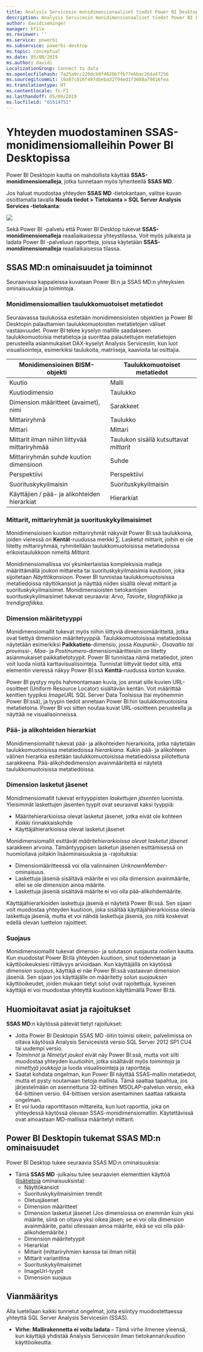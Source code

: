 ```yaml
---
title: Analysis Servicesin monidimensionaaliset tiedot Power BI Desktopissa
description: Analysis Servicesin monidimensionaaliset tiedot Power BI Desktopissa
author: davidiseminger
manager: kfile
ms.reviewer: ''
ms.service: powerbi
ms.subservice: powerbi-desktop
ms.topic: conceptual
ms.date: 05/08/2019
ms.author: davidi
LocalizationGroup: Connect to data
ms.openlocfilehash: 7a25a9cc220dcb9f4620b7fb77e6bac264a47256
ms.sourcegitcommit: 10a87c016f497dbeba32f94ed1f3688a70816fea
ms.translationtype: HT
ms.contentlocale: fi-FI
ms.lasthandoff: 05/09/2019
ms.locfileid: "65514751"
---
```

# <a name="connect-to-ssas-multidimensional-models-in-power-bi-desktop"></a>Yhteyden muodostaminen SSAS-monidimensiomalleihin Power BI Desktopissa
Power BI Desktopin kautta on mahdollista käyttää **SSAS-monidimensiomalleja**, jotka tunnetaan myös lyhenteellä **SSAS MD**.

Jos haluat muodostaa yhteyden **SSAS MD** ‑tietokantaan, valitse kuvan osoittamalla tavalla **Nouda tiedot &gt; Tietokanta &gt; SQL Server Analysis Services ‑tietokanta**:

![](media/desktop-ssas-multidimensional/ssas-multidimensional-2.png)

Sekä Power BI -palvelu että Power BI Desktop tukevat **SSAS-monidimensiomalleja** reaaliaikaisessa yhteystilassa. Voit myös julkaista ja ladata Power BI -palveluun raportteja, joissa käytetään **SSAS-monidimensiomalleja** reaaliaikaisessa tilassa.

## <a name="capabilities-and-features-of-ssas-md"></a>SSAS MD:n ominaisuudet ja toiminnot
Seuraavissa kappaleissa kuvataan Power BI:n ja SSAS MD:n yhteyksien ominaisuuksia ja toimintoja.

### <a name="tabular-metadata-of-multidimensional-models"></a>Monidimensiomallien taulukkomuotoiset metatiedot
Seuraavassa taulukossa esitetään monidimensioisten objektien ja Power BI Desktopin palauttamien taulukkomuotoisten metatietojen väliset vastaavuudet. Power BI tekee kyselyn mallille saadakseen taulukkomuotoisia metatietoja ja suorittaa palautettujen metatietojen perusteella asianmukaiset DAX-kyselyt Analysis Servicesiin, kun luot visualisointeja, esimerkiksi taulukoita, matriiseja, kaavioita tai osittajia.

| Monidimensioinen BISM-objekti | Taulukkomuotoiset metatiedot |
| --- | --- |
| Kuutio |Malli |
| Kuutiodimensio |Taulukko |
| Dimension määritteet (avaimet), nimi |Sarakkeet |
| Mittariryhmä |Taulukko |
| Mittari |Mittari |
| Mittarit ilman niihin liittyvää mittariryhmää |Taulukon sisällä kutsuttavat *mittarit* |
| Mittariryhmän suhde kuution dimensioon |Suhde |
| Perspektiivi |Perspektiivi |
| Suorituskykyilmaisin |Suorituskykyilmaisin |
| Käyttäjien / pää- ja alikohteiden hierarkiat |Hierarkiat |

### <a name="measures-measure-groups-and-kpis"></a>Mittarit, mittariryhmät ja suorituskykyilmaisimet
Monidimensioisen kuution mittariryhmät näkyvät Power BI:ssä taulukkoina, joiden vieressä on **Kentät**-ruudussa merkki ∑. Lasketut mittarit, joihin ei ole liitetty mittariryhmää, ryhmitellään taulukkomuotoisissa metatiedoissa erikoistaulukkoon nimeltä *Mittarit*.

Monidimensiomallissa voi yksinkertaistaa kompleksisia malleja määrittämällä joukon mittareita tai suorituskykyilmaisimia kuutioon, joka sijoitetaan *Näyttökansioon*. Power BI tunnistaa taulukkomuotoisissa metatiedoissa näyttökansiot ja näyttää niiden sisällä olevat mittarit ja suorituskykyilmaisimet. Monidimensioisten tietokantojen suorituskykyilmaisimet tukevat seuraavia: *Arvo*, *Tavoite*, *tilagrafiikka* ja *trendigrafiikka*.

### <a name="dimension-attribute-type"></a>Dimension määritetyyppi
Monidimensiomallit tukevat myös niihin liittyviä dimensiomääritteitä, jotka ovat tiettyä dimension määritetyyppiä. Taulukkomuotoisissa metatiedoissa näytetään esimerkiksi **Paikkatieto**-dimensio, jossa *Kaupunki*-, *Osavaltio tai provinssi*-, *Maa*- ja *Postinumero*-dimensiomääritteisiin on liitetty asianmukaiset paikkatietotyypit. Power BI tunnistaa nämä metatiedot, joten voit luoda niistä karttavisualisointeja. Tunnistat liittyvät tiedot siitä, että elementin vieressä näkyy Power BI:ssä **Kenttä**-ruudussa *kartan* kuvake.

Power BI pystyy myös hahmontamaan kuvia, jos annat sille kuvien URL-osoitteet (Uniform Resource Locator) sisältävän kentän. Voit määrittää kenttien tyypiksi *ImageURL* SQL Server Data Toolsissa (tai myöhemmin Power BI:ssä), ja tyypin tiedot annetaan Power BI:hin taulukkomuotoisina metatietoina. Power BI voi sitten noutaa kuvat URL-osoitteen perusteella ja näyttää ne visualisoinneissa.

### <a name="parent-child-hierarchies"></a>Pää- ja alikohteiden hierarkiat
Monidimensiomallit tukevat pää- ja alikohteiden hierarkioita, jotka näytetään taulukkomuotoisissa metatiedoissa *hierarkiana*. Kukin pää- ja alikohteen välinen hierarkia esitetään taulukkomuotoisissa metatiedoissa piilotettuna sarakkeena. Pää-alikohdedimension avainmääritettä ei näytetä taulukkomuotoisissa metatiedoissa.

### <a name="dimension-calculated-members"></a>Dimension lasketut jäsenet
Monidimensiomallit tukevat erityyppisten *laskettujen jäsenten* luomista. Yleisimmät laskettujen jäsenten tyypit ovat seuraavat kaksi tyyppiä:

* Määritehierarkioissa olevat lasketut jäsenet, jotka eivät ole kohteen *Kaikki* rinnakkaiskohde
* Käyttäjähierarkioissa olevat lasketut jäsenet

Monidimensiomallit esittävät *määritehierarkioissa olevat lasketut jäsenet* sarakkeen arvoina. Tämäntyyppisen lasketun jäsenen esittämisessä on huomioitava joitakin lisäominaisuuksia ja -rajoituksia:

* Dimensiomääritteessä voi olla valinnainen *UnknownMember*-ominaisuus.
* Laskettuja jäseniä sisältävä määrite ei voi olla dimension avainmäärite, ellei se ole dimension ainoa määrite.
* Laskettuja jäseniä sisältävä määrite ei voi olla pää-alikohdemäärite.

Käyttäjähierarkioiden laskettuja jäseniä ei näytetä Power BI:ssä. Sen sijaan voit muodostaa yhteyden kuutioon, joka sisältää käyttäjähierarkioissa olevia laskettuja jäseniä, mutta et voi nähdä laskettuja jäseniä, jos niitä koskevat edellä olevan luettelon rajoitteet.

### <a name="security"></a>Suojaus
Monidimensiomallit tukevat dimensio- ja solutason suojausta *roolien* kautta. Kun muodostat Power BI:llä yhteyden kuutioon, sinut todennetaan ja käyttöoikeuksiesi riittävyys arvioidaan. Kun käyttäjällä on käytössä *dimension suojaus*, käyttäjä ei näe Power BI:ssä vastaavan dimension jäseniä. Sen sijaan jos käyttäjälle on määritetty *solun suojauksen* käyttöoikeudet, joiden mukaan tietyt solut ovat rajoitettuja, kyseinen käyttäjä ei voi muodostaa yhteyttä kuutioon käyttämällä Power BI:tä.

## <a name="considerations-and-limitations"></a>Huomioitavat asiat ja rajoitukset
**SSAS MD**:n käytössä pätevät tietyt rajoitukset:

* Jotta Power BI Desktopin SSAS MD ‑liitin toimisi oikein, palvelimissa on oltava käytössä Analysis Servicesistä versio SQL Server 2012 SP1 CU4 tai uudempi versio.
* *Toiminnot* ja *Nimetyt joukot* eivät näy Power BI:ssä, mutta voit silti muodostaa yhteyden kuutioihin, jotka sisältävät myös *toimintoja* ja *nimettyjä joukkoja* ja luoda visualisointeja ja raportteja.
* Saatat kohdata ongelman, kun Power BI näyttää SSAS-mallin metatiedot, mutta et pysty noutamaan tietoja mallista. Tämä saattaa tapahtua, jos järjestelmään on asennettuna 32-bittinen MSOLAP-palvelun versio, eikä 64-bittinen versio. 64-bittisen version asentaminen saattaa ratkaista ongelman.
* Et voi luoda raporttitason mittareita, kun luot raporttia, joka on yhteydessä käytössä olevaan SSAS-monidimensiomalliin. Käytettävissä ovat ainoastaan MD-mallissa määritetyt mittarit.

## <a name="supported-features-of-ssas-md-in-power-bi-desktop"></a>Power BI Desktopin tukemat SSAS MD:n ominaisuudet
Power BI Desktop tukee seuraavia SSAS MD:n ominaisuuksia:

* Tämä **SSAS MD** ‑julkaisu tulee seuraavien elementtien käyttöä ([lisätietoja](https://msdn.microsoft.com/library/jj969574.aspx) ominaisuuksista):
  * Näyttökansiot
  * Suorituskykyilmaisimien trendit
  * Oletusjäsenet
  * Dimension määritteet
  * Dimension lasketut jäsenet (Jos dimensiossa on enemmän kuin yksi määrite, siinä on oltava yksi oikea jäsen; se ei voi olla dimension avainmäärite, paitsi ollessaan ainoa määrite, eikä se voi olla pää-alikohdemäärite.)
  * Dimension määritetyypit
  * Hierarkiat
  * Mittarit (mittariryhmien kanssa tai ilman niitä)
  * Mittarit varianttina
  * Suorituskykyilmaisimet
  * ImageUrl-tyypit
  * Dimension suojaus

## <a name="troubleshooting"></a>Vianmääritys 
Alla luetellaan kaikki tunnetut ongelmat, joita esiintyy muodostettaessa yhteyttä SQL Server Analysis Servicesiin (SSAS). 

* **Virhe: Mallirakennetta ei voitu ladata** – Tämä virhe ilmenee yleensä, kun käyttäjä yhdistää Analysis Servicesiin ilman tietokannan/kuution käyttöoikeutta.
